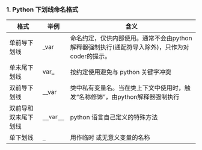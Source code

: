 ### 1. Python 下划线命名格式     

| 格式                 | 举例      | 含义                                                         |
| -------------------- | --------- | ------------------------------------------------------------ |
| 单前导下划线         | _var      | 命名约定，仅供内部使用。通常不会由python解释器强制执行(通配符导入除外)，只作为对coder的提示。 |
| 单末尾下划线         | var_      | 按约定使用避免与 python 关键字冲突                           |
| 双前导下划线         | __var     | 类中私有变量名。当在类上下文中使用时，触发“名称修饰”，由python解释器强制执行 |
| 双前导和双末尾下划线 | `__var__` | python 语言自己定义的特殊方法                                |
| 单下划线             | `_`       | 用作临时 或无意义变量的名称                                  |

